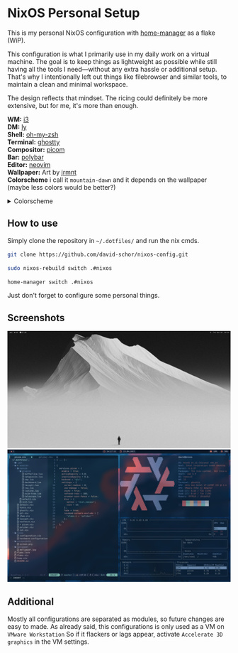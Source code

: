 # NixOS Personal Setup
This is my personal NixOS configuration with [home-manager](https://github.com/nix-community/home-manager) as a flake (WiP).

This configuration is what I primarily use in my daily work on a virtual machine.
The goal is to keep things as lightweight as possible while still having all the tools I need—without any extra hassle or additional setup. That's why I intentionally left out things like filebrowser and similar tools, to maintain a clean and minimal workspace.

The design reflects that mindset.
The ricing could definitely be more extensive, but for me, it's more than enough.

**WM:** [i3](https://i3wm.org/)  
**DM:** [ly](https://github.com/fairyglade/ly)  
**Shell:** [oh-my-zsh](https://ohmyz.sh/)  
**Terminal:** [ghostty](https://ghostty.org/)  
**Compositor:** [picom](https://github.com/yshui/picom)  
**Bar:** [polybar](https://github.com/polybar/polybar)  
**Editor:** [neovim](https://neovim.io/)  
**Wallpaper:** Art by [jrmnt](https://wallhaven.cc/user/jrmnt)  
**Colorscheme** i call it `mountain-dawn` and it depends on the wallpaper (maybe less colors would be better?)

<details>
<summary>Colorscheme</summary>
  
- ![#25262A](https://placehold.co/15x15/25262A/25262A.png) `#25262A` background
- ![#E2E2E2](https://placehold.co/15x15/E2E2E2/E2E2E2.png) `#E2E2E2` foreground
- ![#E2E2E2](https://placehold.co/15x15/E2E2E2/E2E2E2.png) `#E2E2E2` cursor
- ![#3E3F44](https://placehold.co/15x15/3E3F44/3E3F44.png) `#3E3F44` select-back
- ![#ffffff](https://placehold.co/15x15/ffffff/ffffff.png) `#ffffff` select-fore
- ![#2E2F33](https://placehold.co/15x15/2E2F33/2E2F33.png) `#2E2F33` black
- ![#D88C8C](https://placehold.co/15x15/D88C8C/D88C8C.png) `#D88C8C` red
- ![#A7D9AF](https://placehold.co/15x15/A7D9AF/A7D9AF.png) `#A7D9AF` green
- ![#E9D8AD](https://placehold.co/15x15/E9D8AD/E9D8AD.png) `#E9D8AD` yellow
- ![#AFC4EA](https://placehold.co/15x15/AFC4EA/AFC4EA.png) `#AFC4EA` blue
- ![#D5B5F2](https://placehold.co/15x15/D5B5F2/D5B5F2.png) `#D5B5F2` magenta
- ![#A4DAE0](https://placehold.co/15x15/A4DAE0/A4DAE0.png) `#A4DAE0` cyan
- ![#E2E2E2](https://placehold.co/15x15/E2E2E2/E2E2E2.png) `#E2E2E2` gray
- ![#3D3E42](https://placehold.co/15x15/3D3E42/3D3E42.png) `#3D3E42` gray-alt
- ![#EDA3A3](https://placehold.co/15x15/EDA3A3/EDA3A3.png) `#EDA3A3` red-alt
- ![#BAE6C0](https://placehold.co/15x15/BAE6C0/BAE6C0.png) `#BAE6C0` green-alt
- ![#F6E8B8](https://placehold.co/15x15/F6E8B8/F6E8B8.png) `#F6E8B8` yellow-alt
- ![#C1D1F3](https://placehold.co/15x15/C1D1F3/C1D1F3.png) `#C1D1F3` blue-alt
- ![#E0C3F7](https://placehold.co/15x15/E0C3F7/E0C3F7.png) `#E0C3F7` magenta-alt
- ![#B8E4EA](https://placehold.co/15x15/B8E4EA/B8E4EA.png) `#B8E4EA` cyan-alt
- ![#ffffff](https://placehold.co/15x15/ffffff/ffffff.png) `#ffffff` white

</details>

## How to use
Simply clone the repository in `~/.dotfiles/` and run the nix cmds.
```bash
git clone https://github.com/david-schor/nixos-config.git
```
```bash
sudo nixos-rebuild switch .#nixos
```
```bash
home-manager switch .#nixos
```
Just don't forget to configure some personal things.

## Screenshots

[![Screenshot](./screenshots/screen_empty.png)](./screenshots/screen_empty.png)
[![Screenshot](./screenshots/screen.png)](./screenshots/screen.png)

## Additional
Mostly all configurations are separated as modules, so future changes are easy to made.
As already said, this configurations is only used as a VM on `VMware Workstation`
So if it flackers or lags appear, activate `Accelerate 3D graphics` in the VM settings.
